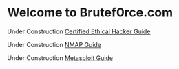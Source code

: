 # Welcome to Brutef0rce.com

Under Construction
[Certified Ethical Hacker Guide](https://ceh.brutef0rce.com)

Under Construction
[NMAP Guide](https://nmap.brutef0rce.com)

Under Construction
[Metasploit Guide](https://metasploit.brutef0rce.com)









